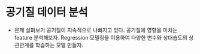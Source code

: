 # 공기질 데이터 분석
* 문제 살펴보기
공기질이 지속적으로 나빠지고 있다. 공기질에 영향을 미치는 feature 분석해보자.
Regression 모델링을 이용하여 다양한 변수와 상대습도의 상관관계를 학습하는 모델 만들자.
